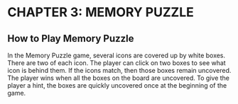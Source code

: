 # CHAPTER 3: MEMORY PUZZLE

## How to Play Memory Puzzle

In the Memory Puzzle game, several icons are covered up by white boxes. There are two of each
icon. The player can click on two boxes to see what icon is behind them. If the icons match, then
those boxes remain uncovered. The player wins when all the boxes on the board are uncovered.
To give the player a hint, the boxes are quickly uncovered once at the beginning of the game.
